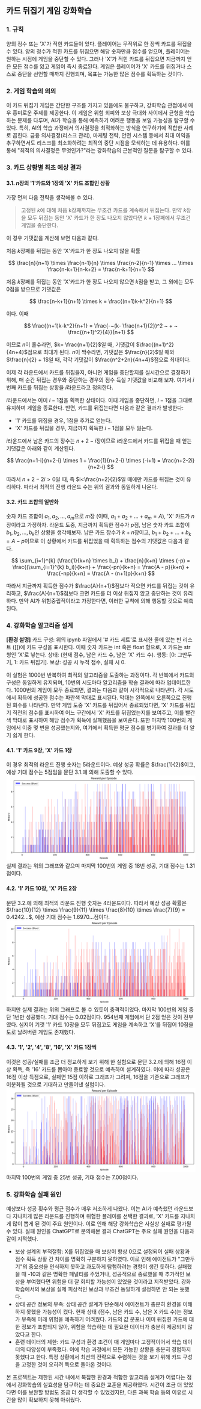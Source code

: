 ## 카드 뒤집기 게임 강화학습

### 1. 규칙
양의 정수 또는 'X'가 적힌 카드들이 있다. 플레이어는 무작위로 한 장씩 카드를 뒤집을 수 있다. 양의 정수가 적힌 카드를 뒤집으면 해당 숫자만큼 점수를 얻으며, 플레이어는 원하는 시점에 게임을 중단할 수 있다. 그러나 'X'가 적힌 카드를 뒤집으면 지금까지 얻은 모든 점수를 잃고 게임이 즉시 종료된다. 게임은 플레이어가 'X' 카드를 뒤집거나 스스로 중단을 선언할 때까지 진행되며, 목표는 가능한 많은 점수를 획득하는 것이다.

### 2. 게임 학습의 의의
이 카드 뒤집기 게임은 간단한 구조를 가지고 있음에도 불구하고, 강화학습 관점에서 매우 흥미로운 주제를 제공한다. 이 게임은 위험 회피와 보상 극대화 사이에서 균형을 학습하는 문제를 다루며, AI가 학습을 통해 예측하기 어려운 행동을 보일 가능성을 탐구할 수 있다. 특히, AI의 학습 과정에서 의사결정을 최적화하는 방식을 연구하기에 적합한 사례로 꼽힌다. 금융 의사결정(리스크 관리), 마케팅 전략, 안전 시스템 등에서 최대 이익을 추구하면서도 리스크를 최소화하려는 최적의 중단 시점을 모색하는 데 유용하다. 이를 통해 "최적의 의사결정은 무엇인가?"라는 강화학습의 근본적인 질문을 탐구할 수 있다.

### 3. 카드 상황별 최초 예상 결과
#### 3.1. $n$장의 '1'카드와 1장의 'X' 카드 조합인 상황
가장 먼저 다음 전략을 생각해볼 수 있다.
>고정된 $k$에 대해 처음 k장째까지는 무조건 카드를 계속해서 뒤집는다. 만약 $k$장을 모두 뒤집는 동안 'X' 카드가 한 장도 나오지 않았다면 $k+1$장째에서 무조건 게임을 중단한다.

이 경우 기댓값을 계산해 보면 다음과 같다.

처음 $k$장째를 뒤집는 동안 'X'카드가 한 장도 나오지 않을 확률

$$
\frac{n}{n+1} \times \frac{n-1}{n} \times \frac{n-2}{n-1} \times ... \times \frac{n-k+1}{n-k+2} = \frac{n-k+1}{n+1}
$$

처음 $k$장째를 뒤집는 동안 'X'카드가 한 장도 나오지 않으면 $k$점을 받고, 그 외에는 모두 0점을 받으므로 기댓값은

$$
\frac{n-k+1}{n+1} \times k = \frac{(n+1)k-k^2}{n+1}
$$

이다. 이때

$$
\frac{(n+1)k-k^2}{n+1} = \frac{-~(k- \frac{n+1}{2})^2 ~ + ~ \frac{(n+1)^2}{4}}{n+1}
$$

이므로 $n$이 홀수라면, $k= \frac{n+1}{2}$일 때, 기댓값이 $\frac{(n+1)^2}{4n+4}$점으로 최대가 된다. $n$이 짝수라면, 기댓값은 $\frac{n}{2}$일 때와 $\frac{n}{2} + 1$일 때, 각각 기댓값이 $\frac{n^2+2n}{4n+4}$점으로 최대이다.

이제 각 라운드에서 카드를 뒤집을지, 아니면 게임을 중단할지를 실시간으로 결정하기 위해, 매 순간 뒤집는 경우와 중단하는 경우의 점수 득실 기댓값을 비교해 보자. 여기서 $i$번째 카드를 뒤집는 상황을 $i$라운드라고 정의한다. 

$i$라운드에서는 이미 $i-1$점을 획득한 상태이다. 이때 게임을 중단하면, $i-1$점을 그대로 유지하며 게임을 종료한다. 반면, 카드를 뒤집는다면 다음과 같은 결과가 발생한다:
- '1' 카드를 뒤집을 경우, 1점을 추가로 얻는다.
- 'X' 카드를 뒤집을 경우, 지금까지 획득한 $i-1$점을 모두 잃는다.

$i$라운드에서 남은 카드의 장수는 $n+2-i$장이므로 $i$라운드에서 카드를 뒤집을 때 얻는 기댓값은 아래와 같이 계산된다.

$$
\frac{n+1-i}{n+2-i} \times 1 + \frac{1}{n+2-i} \times (-i+1) = \frac{n+2-2i}{n+2-i}
$$

따라서 $n+2-2i>0$일 때, 즉 $i<\frac{n+2}{2}$일 때에만 카드를 뒤집는 것이 유리하다. 따라서 최적의 진행 라운드 수는 위의 결과와 동일하게 나온다.

#### 3.2. 카드 조합의 일반화
숫자 카드 조합이 $a_1, a_2, ..., a_m$으로 $m$장 (이때, $a_1 + a_2 + ... + a_m = A$), 'X' 카드가 $n$장이라고 가정하자.
라운드 도중, 지금까지 획득한 점수가 $p$점, 남은 숫자 카드 조합이 $b_1, b_2, ..., b_k$인 상황을 생각해보자. 남은 카드 장수가 $k+n$장이고, $b_1 + b_2 + ... + b_k = A - p$이므로 이 상황에서 카드를 뒤집었을 때 획득하는 점수의 기댓값은 다음과 같다.

$$
\sum_{i=1}^{k} (\frac{1}{k+n} \times b_i) + \frac{n}{k+n} \times (-p) = \frac{(\sum_{i=1}^{k} b_i)}{k+n} + \frac{-pn}{k+n} = \frac{A - p}{k+n} + \frac{-np}{k+n} = \frac{A - (n+1)p}{k+n}
$$

따라서 지금까지 획득한 점수가 $\frac{A}{n+1}$점보다 작으면 카드를 뒤집는 것이 유리하고, $\frac{A}{n+1}$점보다 크면 카드를 더 이상 뒤집지 않고 중단하는 것이 유리하다. 만약 AI가 위험중립적이라고 가정한다면, 이러한 규칙에 의해 행동할 것으로 예측된다.

### 4. 강화학습 알고리즘 설계
**[환경 설명]**
카드 구성: 위의 ipynb 파일에서 '# 카드 세트'로 표시한 줄에 있는 빈 리스트 ([])에 카드 구성을 표시한다. 이때 숫자 카드는 int 혹은 float 형으로, X 카드는 str 형인 'X'로 넣는다.
상태: (현재 점수, 남은 카드 수, 남은 'X' 카드 수).
행동: [0: 그만두기, 1: 카드 뒤집기].
보상: 성공 시 누적 점수, 실패 시 0.

이 실험은 1000번 반복하여 최적의 알고리즘을 도출하는 과정이다. 각 반복에서 카드의 구성은 동일하게 유지되며, 10번의 시도마다 알고리즘을 학습 결과에 따라 업데이트한다. 1000번의 게임이 모두 종료되면, 결과는 다음과 같이 시각적으로 나타낸다. 각 시도에서 획득에 성공한 점수는 파란색 막대로 표시된다. 막대는 왼쪽에서 오른쪽으로 진행된 회수를 나타낸다. 만약 게임 도중 'X' 카드를 뒤집어서 종료되었다면, 'X' 카드를 뒤집기 직전의 점수를 표시하여 어느 구간에서 'X' 카드를 뒤집었는지를 보여주고, 이를 빨간색 막대로 표시하여 해당 점수가 획득에 실패했음을 보여준다. 또한 마지막 100번의 게임에서 이중 몇 번을 성공했는지와, 여기에서 획득한 평균 점수를 병기하여 결과를 더 알기 쉽게 한다.

#### 4.1. '1' 카드 9장, 'X' 카드 1장
이 경우 최적의 라운드 진행 숫자는 5라운드이다. 예상 성공 확률은 $\frac{1}{2}$이고, 예상 기대 점수는 5점임을 문단 3.1.에 의해 도출할 수 있다.
<img src="결과1.png">
실제 결과는 위의 그래프와 같으며 마지막 100번의 게임 중 18번 성공, 기대 점수는 1.31점이다.

#### 4.2. '1' 카드 10장, 'X' 카드 2장
문단 3.2.에 의해 최적의 라운드 진행 숫자는 4라운드이다. 따라서 예상 성공 확률은 $\frac{10}{12} \times \frac{9}{11} \times \frac{8}{10} \times \frac{7}{9} = 0.4242...$, 예상 기대 점수는 1.6970...점이다.
<img src="결과2.png">
하지만 실제 결과는 위의 그래프로 볼 수 있듯이 충격적이었다. 마지막 100번의 게임 중 단 1번만 성공했다. 기대 점수는 0.02점이다. 954번째 게임에서 단 2점 얻은 것이 전부였다. 심지어 기껏 '1' 카드 10장을 모두 뒤집고도 게임을 계속하고 'X'를 뒤집어 10점을 도로 날려버린 게임도 존재했다.

#### 4.3. '1', '2', '4', '8', '16', 'X' 카드 1장씩
이것은 성공/실패를 조금 더 정교하게 보기 위해 한 실험으로 문단 3.2.에 의해 16점 이상 획득, 즉 '16' 카드를 뽑아야 종료할 것으로 예측하여 설계하였다. 이에 따라 성공은 16점 이상 득점으로, 실패면 15점 이하로 그래프가 그려져, 16점을 기준으로 그래프가 이분화될 것으로 기대하고 만들어낸 실험이다.
<img src="결과3.png">
마지막 100번의 게임 중 25번 성공, 기대 점수는 7.00점이다.

### 5. 강화학습 실패 원인
예상보다 성공 횟수와 평균 점수가 매우 저조하게 나왔다. 이는 AI가 예측했던 라운드보다 지나치게 많은 라운드를 진행하며 위험한 플레이를 선택한 결과로, 'X' 카드를 지나치게 많이 뽑게 된 것이 주요 원인이다. 이로 인해 해당 강화학습은 사실상 실패로 평가될 수 있다. 실패 원인을 ChatGPT로 문의해본 결과 ChatGPT는 주요 실패 원인을 다음과 같이 지적했다.
- 보상 설계의 부적절함: X를 뒤집었을 때 보상이 항상 0으로 설정되어 실패 상황과 점수 획득 상황 간 차이를 명확히 구분하지 못하였다. 이로 인해 에이전트가 "그만두기"의 중요성을 인식하지 못하고 과도하게 탐험하려는 경향이 생긴 듯하다. 실패했을 때 -10과 같은 명확한 페널티를 주었거나, 성공적으로 종료했을 때 추가적인 보상을 부여했다면 위험을 더 잘 회피할 가능성이 있었을 것이라고 지적받았다. 강화학습에서의 보상을 실제 피상적인 보상과 무조건 동일하게 설정하면 안 되는 듯했다.
- 상태 공간 정보의 부족: 상태 공간 설계가 단순해서 에이전트가 충분히 환경을 이해하지 못했을 가능성이 컸다. 현재 상태 (점수, 남은 카드 수, 남은 X 카드 수)는 정보가 부족해 미래 위험을 예측하기 어려웠다. 카드의 값 분포나 이미 뒤집힌 카드에 대한 정보가 포함되지 않아, 위험을 학습하는 데 필요한 데이터가 충분히 제공되지 않았다고 한다.
- 훈련 데이터의 제한: 카드 구성과 환경 조건이 매 게임마다 고정적이어서 학습 데이터의 다양성이 부족했다. 이에 학습 과정에서 모든 가능한 상황을 충분히 경험하지 못했다고 한다. 특정 상황에서 최선의 전략으로 수렴하는 것을 보기 위해 카드 구성을 고정한 것이 오히려 독으로 돌아온 것이다.

본 프로젝트는 제한된 시간 내에서 복잡한 환경과 적합한 알고리즘 설계가 어렵다는 점에서 강화학습의 실효성을 탐구하는 데 중요한 교훈을 제공하였다. 시간이 조금 더 있었다면 이를 보완할 방법도 조금 더 생각할 수 있었겠지만, 다른 과목 학습 등의 이유로 시간을 많이 확보하지 못해 아쉬웠다.
